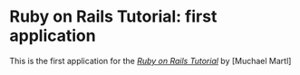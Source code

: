 # Ruby on Rails Tutorial: first application

This is the first application for the [*Ruby on Rails Tutorial*](http://railstutorial.org) by [Muchael Martl]